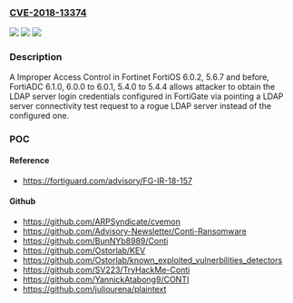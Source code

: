 ### [CVE-2018-13374](https://cve.mitre.org/cgi-bin/cvename.cgi?name=CVE-2018-13374)
![](https://img.shields.io/static/v1?label=Product&message=Fortinet%20FortiOS%2C%20fortiADC&color=blue)
![](https://img.shields.io/static/v1?label=Version&message=n%2Fa&color=blue)
![](https://img.shields.io/static/v1?label=Vulnerability&message=Improper%20Access%20Control&color=brighgreen)

### Description

A Improper Access Control in Fortinet FortiOS 6.0.2, 5.6.7 and before, FortiADC 6.1.0, 6.0.0 to 6.0.1, 5.4.0 to 5.4.4 allows attacker to obtain the LDAP server login credentials configured in FortiGate via pointing a LDAP server connectivity test request to a rogue LDAP server instead of the configured one.

### POC

#### Reference
- https://fortiguard.com/advisory/FG-IR-18-157

#### Github
- https://github.com/ARPSyndicate/cvemon
- https://github.com/Advisory-Newsletter/Conti-Ransomware
- https://github.com/BunNYb8989/Conti
- https://github.com/Ostorlab/KEV
- https://github.com/Ostorlab/known_exploited_vulnerbilities_detectors
- https://github.com/SV223/TryHackMe-Conti
- https://github.com/YannickAtabong9/CONTI
- https://github.com/juliourena/plaintext

